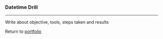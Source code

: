 ### Datetime Drill
***

Write about objective, tools, steps taken and results
 
 
Return to [portfolio](../../) 
